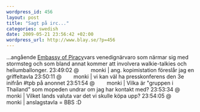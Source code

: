 ```yaml
--- 
wordpress_id: 456 
layout: post
title: "Sagt på irc..." 
categories: swedish 
date: 2009-05-21 23:56:42 +02:00 
wordpress_url: http://www.blay.se/?p=456 
---
```


...angående [Embassy of Piracy](http://embassyofpiracy.org/)vars venedignärvaro som närmar sig med stormsteg och som bland annat kommer att involvera walkie-talkies och heliumballonger. 23:49:02 @        monki | ang. kopimistation föreslår jag en griffeltavla 23:50:11 @        monki | vi kan väl ha presskonferens den 3e inifrån #tpb på anonnet 23:51:54 @        monki | Vilka är "gruppen i Thailand" som mopeden undrar om jag har kontakt med? 23:53:34 @        monki | Vilket lands valuta var det vi skulle köpa upp? 23:54:05 @        monki | anslagstavla = BBS :D 
